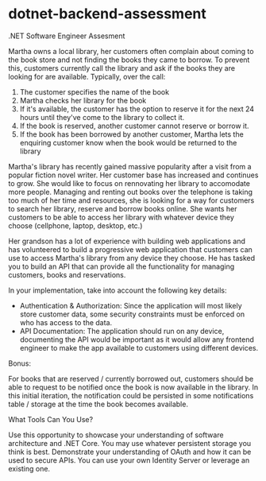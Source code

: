 # dotnet-backend-assessment
.NET Software Engineer Assesment

Martha owns a local library, her customers often complain about coming to the book store and not finding the books they
came to borrow. To prevent this, customers currently call the library and ask if the books they are looking for are available. Typically, over the call:

1. The customer specifies the name of the book
2. Martha checks her library for the book
3. If it's available, the customer has the option to reserve it for the next 24 hours until they've come to the library to collect it.
4. If the book is reserved, another customer cannot reserve or borrow it.
5. If the book has been borrowed by another customer, Martha lets the enquiring customer know when the book would be returned to the library

Martha's library has recently gained massive popularity after a visit from a popular fiction novel writer. Her customer base has increased and continues to grow. She would like to focus on rennovating her library to accomodate more people. Managing and renting out books over the telephone is taking too much of her time and resources, she is looking for a way for customers to search her library, reserve and borrow books online. She wants her customers to be able to access her library with whatever device they choose (cellphone, laptop, desktop, etc.)

Her grandson has a lot of experience with building web applications and has volunteered to build a progressive web application that customers can use to access Martha's library from any device they choose. He has tasked you to build an API that can provide all the functionality for managing customers, books and reservations.

In your implementation, take into account the following key details:

- Authentication & Authorization: Since the application will most likely store customer data, some security constraints must be enforced on who has access to the data.
- API Documentation: The application should run on any device, documenting the API would be important as it would allow any frontend engineer to make the app available to customers using different devices.


Bonus:

For books that are reserved / currently borrowed out, customers should be able to request to be notified once the book is now available in the library. In this initial iteration, the notification could be persisted in some notifications table / storage at the time the book becomes available.

What Tools Can You Use?

Use this opportunity to showcase your understanding of software architecture and  .NET Core.
You may use whatever persistent storage you think is best. 
Demonstrate your understanding of OAuth and how it can be used to secure APIs. You can use your own Identity Server or leverage an existing one.